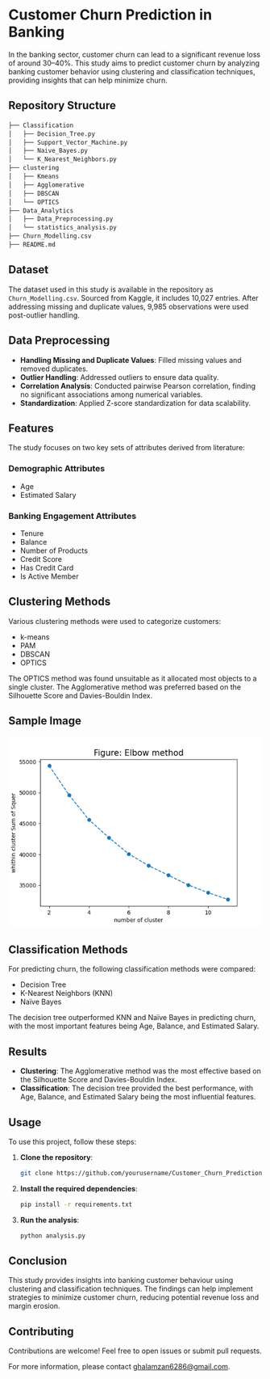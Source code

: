 # Customer Churn Prediction in Banking

In the banking sector, customer churn can lead to a significant revenue loss of around 30–40%. This study aims to predict customer churn by analyzing banking customer behavior using clustering and classification techniques, providing insights that can help minimize churn.

## Repository Structure

```sh
├── Classification
│   ├── Decision_Tree.py
│   ├── Support_Vector_Machine.py
│   ├── Naive_Bayes.py
│   └── K_Nearest_Neighbors.py
├── clustering
│   ├── Kmeans
│   ├── Agglomerative
│   ├── DBSCAN
│   └── OPTICS
├── Data_Analytics
│   ├── Data_Preprocessing.py
│   └── statistics_analysis.py
├── Churn_Modelling.csv
├── README.md
```



## Dataset

The dataset used in this study is available in the repository as `Churn_Modelling.csv`. Sourced from Kaggle, it includes 10,027 entries. After addressing missing and duplicate values, 9,985 observations were used post-outlier handling.

## Data Preprocessing

- **Handling Missing and Duplicate Values**: Filled missing values and removed duplicates.
- **Outlier Handling**: Addressed outliers to ensure data quality.
- **Correlation Analysis**: Conducted pairwise Pearson correlation, finding no significant associations among numerical variables.
- **Standardization**: Applied Z-score standardization for data scalability.

## Features

The study focuses on two key sets of attributes derived from literature:

### Demographic Attributes

- Age
- Estimated Salary

### Banking Engagement Attributes

- Tenure
- Balance
- Number of Products
- Credit Score
- Has Credit Card
- Is Active Member

## Clustering Methods

Various clustering methods were used to categorize customers:

- k-means
- PAM
- DBSCAN
- OPTICS

The OPTICS method was found unsuitable as it allocated most objects to a single cluster. The Agglomerative method was preferred based on the Silhouette Score and Davies-Bouldin Index.

## Sample Image

![Elbow Graph](Images/Elbow.png)

## Classification Methods

For predicting churn, the following classification methods were compared:

- Decision Tree
- K-Nearest Neighbors (KNN)
- Naïve Bayes

The decision tree outperformed KNN and Naïve Bayes in predicting churn, with the most important features being Age, Balance, and Estimated Salary.

## Results

- **Clustering**: The Agglomerative method was the most effective based on the Silhouette Score and Davies-Bouldin Index.
- **Classification**: The decision tree provided the best performance, with Age, Balance, and Estimated Salary being the most influential features.

## Usage

To use this project, follow these steps:

1. **Clone the repository**:
    ```bash
    git clone https://github.com/yourusername/Customer_Churn_Prediction.git
    ```
2. **Install the required dependencies**:
    ```bash
    pip install -r requirements.txt
    ```
3. **Run the analysis**:
    ```bash
    python analysis.py
    ```

## Conclusion

This study provides insights into banking customer behaviour using clustering and classification techniques. The findings can help implement strategies to minimize customer churn, reducing potential revenue loss and margin erosion.

## Contributing

Contributions are welcome! Feel free to open issues or submit pull requests.

For more information, please contact [ghalamzan6286@gmail.com](mailto:ghalamzan6286@gmail.com).
